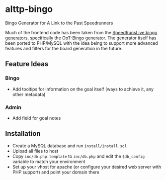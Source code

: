 # alttp-bingo
Bingo Generator for A Link to the Past Speedrunners

Much of the frontend code has been taken from the [SpeedRunsLive bingo generators](https://github.com/gustafsonk/SRL/tree/master/srl/pages/tools), specifically the [OoT-Bingo](https://github.com/giuocob/OoT-Bingo) generator. The generator itself has been ported to PHP/MySQL with the idea being to support more advanced features and filters for the board generation in the future.

## Feature Ideas
### Bingo
- Add tooltips for information on the goal itself (ways to achieve it, any other metadata)

### Admin
- Add field for goal notes

## Installation
- Create a MySQL database and run `install/install.sql`
- Upload all files to host
- Copy `inc/db.php.template` to `inc/db.php` and edit the `$db_config` variable to match your environment
- Set up your vhost for apache (or configure your desired web server with PHP support) and point your domain there
